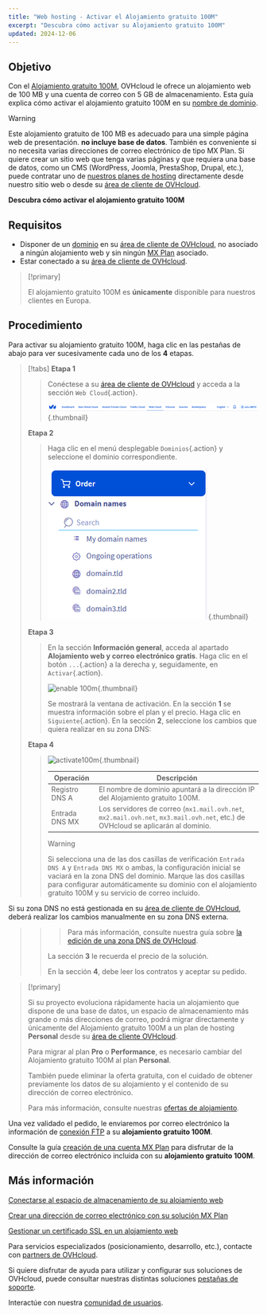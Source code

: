 ```yaml
---
title: "Web hosting - Activar el Alojamiento gratuito 100M"
excerpt: "Descubra cómo activar su Alojamiento gratuito 100M"
updated: 2024-12-06
---
```


## Objetivo

Con el [Alojamiento gratuito 100M](/links/web/domains-free-hosting), OVHcloud le ofrece un alojamiento web de 100 MB y una cuenta de correo con 5 GB de almacenamiento.
Esta guía explica cómo activar el alojamiento gratuito 100M en su [nombre de dominio](/links/web/domains).

> [!warning]
>
> Este alojamiento gratuito de 100 MB es adecuado para una simple página web de presentación. **no incluye base de datos**.
> También es conveniente si no necesita varias direcciones de correo electrónico de tipo MX Plan. 
> Si quiere crear un sitio web que tenga varias páginas y que requiera una base de datos, como un CMS (WordPress, Joomla, PrestaShop, Drupal, etc.), puede contratar uno de [nuestros planes de hosting](/links/web/hosting) directamente desde nuestro sitio web o desde su [área de cliente de OVHcloud](/links/manager).
>

**Descubra cómo activar el alojamiento gratuito 100M**

## Requisitos

- Disponer de un [dominio](/links/web/domains) en su [área de cliente de OVHcloud](/links/manager), no asociado a ningún alojamiento web y sin ningún [MX Plan](/pages/web_cloud/email_and_collaborative_solutions/mx_plan/email_generalities) asociado.
- Estar conectado a su [área de cliente de OVHcloud](/links/manager).

> [!primary]
>
> El alojamiento gratuito 100M es **únicamente** disponible para nuestros clientes en Europa.

## Procedimiento

Para activar su alojamiento gratuito 100M, haga clic en las pestañas de abajo para ver sucesivamente cada uno de los **4** etapas.

> [!tabs]
> **Etapa 1**
>>
>> Conéctese a su [área de cliente de OVHcloud](/links/manager) y acceda a la sección `Web Cloud`{.action}.
>>
>> ![enable 100m](/pages/assets/screens/control_panel/product-selection/web-cloud.png){.thumbnail}
>>
> **Etapa 2**
>>
>> Haga clic en el menú desplegable `Dominios`{.action} y seleccione el dominio correspondiente.
>>
>> ![enable 100m](/pages/assets/screens/control_panel/product-selection/web-cloud/domain-names.png){.thumbnail}
>>
> **Etapa 3**
>>
>> En la sección **Información general**, acceda al apartado **Alojamiento web y correo electrónico gratis**. Haga clic en el botón `...`{.action} a la derecha y, seguidamente, en `Activar`{.action}.
>>
>> ![enable 100m](/pages/assets/screens/control_panel/product-selection/web-cloud/domain-dns/general-information/enable-100m.png){.thumbnail}
>>
>> Se mostrará la ventana de activación. En la sección **1** se muestra información sobre el plan y el precio. Haga clic en `Siguiente`{.action}. En la sección **2**, seleccione los cambios que quiera realizar en su zona DNS:
>>
> **Etapa 4**
>>
>> ![activate100m](/pages/assets/screens/control_panel/product-selection/web-cloud/order/order-100m-step-2.png){.thumbnail}
>>
>> | Operación                                       	| Descripción                                                                                                               								|
>> |--------------------------------------------	|-----------------------------------------------------------------------------------------------------------------------------------------------------------|
>> | Registro DNS A                         	| El nombre de dominio apuntará a la dirección IP del Alojamiento gratuito 100M.                                               								|
>> | Entrada DNS MX 	| Los servidores de correo (`mx1.mail.ovh.net`, `mx2.mail.ovh.net`, `mx3.mail.ovh.net`, etc.) de OVHcloud se aplicarán al dominio. 	|
>>
>> > [!warning]
>> >
>> > Si selecciona una de las dos casillas de verificación `Entrada DNS A` y  `Entrada DNS MX` o ambas, la configuración inicial se vaciará en la zona DNS del dominio.
> Marque las dos casillas para configurar automáticamente su dominio con el alojamiento gratuito 100M y su servicio de correo incluido.
>> >
Si su zona DNS no está gestionada en su [área de cliente de OVHcloud](/links/manager), deberá realizar los cambios manualmente en su zona DNS externa.
>> >
>> > Para más información, consulte nuestra guía sobre [la edición de una zona DNS de OVHcloud](/pages/web_cloud/domains/dns_zone_edit).
>> >
>>
>> La sección **3** le recuerda el precio de la solución. 
>>
>> En la sección **4**, debe leer los contratos y aceptar su pedido.

> [!primary]
>
> Si su proyecto evoluciona rápidamente hacia un alojamiento que dispone de una base de datos, un espacio de almacenamiento más grande o más direcciones de correo, podrá migrar directamente y únicamente del Alojamiento gratuito 100M a un plan de hosting **Personal** desde su [área de cliente OVHcloud](/links/manager).
>
> Para migrar al plan **Pro** o **Performance**, es necesario cambiar del Alojamiento gratuito 100M al plan **Personal**.
>
> También puede eliminar la oferta gratuita, con el cuidado de obtener previamente los datos de su alojamiento y el contenido de su dirección de correo electrónico.
>
> Para más información, consulte nuestras [ofertas de alojamiento](/links/web/hosting).

Una vez validado el pedido, le enviaremos por correo electrónico la información de [conexión FTP](/pages/web_cloud/web_hosting/ftp_connection) a su **alojamiento gratuito 100M**.

Consulte la guía [creación de una cuenta MX Plan](/pages/web_cloud/email_and_collaborative_solutions/mx_plan/email_creation) para disfrutar de la dirección de correo electrónico incluida con su **alojamiento gratuito 100M**.

## Más información

[Conectarse al espacio de almacenamiento de su alojamiento web](/pages/web_cloud/web_hosting/ftp_connection)

[Crear una dirección de correo electrónico con su solución MX Plan](/pages/web_cloud/email_and_collaborative_solutions/mx_plan/email_creation)

[Gestionar un certificado SSL en un alojamiento web](/pages/web_cloud/web_hosting/ssl_on_webhosting)

Para servicios especializados (posicionamiento, desarrollo, etc.), contacte con [partners de OVHcloud](/links/partner).

Si quiere disfrutar de ayuda para utilizar y configurar sus soluciones de OVHcloud, puede consultar nuestras distintas soluciones [pestañas de soporte](/links/support).

Interactúe con nuestra [comunidad de usuarios](/links/community).
